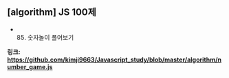 ## [algorithm] JS 100제
- 85. 숫자놀이 풀어보기

**링크: https://github.com/kimji9663/Javascript_study/blob/master/algorithm/number_game.js**
